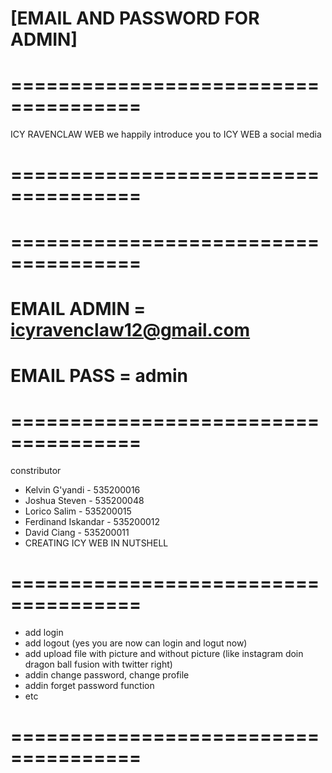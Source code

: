 # [EMAIL AND PASSWORD FOR ADMIN]

# =====================================
ICY RAVENCLAW WEB
we happily introduce you to ICY WEB a social media
# =====================================

# =====================================

# EMAIL ADMIN = icyravenclaw12@gmail.com

# EMAIL PASS = admin

# =====================================
constributor

* Kelvin G'yandi - 535200016
* Joshua Steven - 535200048
* Lorico Salim - 535200015
* Ferdinand Iskandar - 535200012
* David Ciang - 535200011
* CREATING ICY WEB IN NUTSHELL

# =====================================

* add login
* add logout (yes you are now can login and logut now)
* add upload file with picture and without picture (like instagram doin dragon ball fusion with twitter right)
* addin change password, change profile
* addin forget password function
* etc

# =====================================
